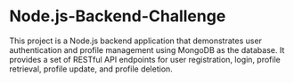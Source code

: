 # Node.js-Backend-Challenge
This project is a Node.js backend application that demonstrates user authentication and profile management using MongoDB as the database. It provides a set of RESTful API endpoints for user registration, login, profile retrieval, profile update, and profile deletion. 
